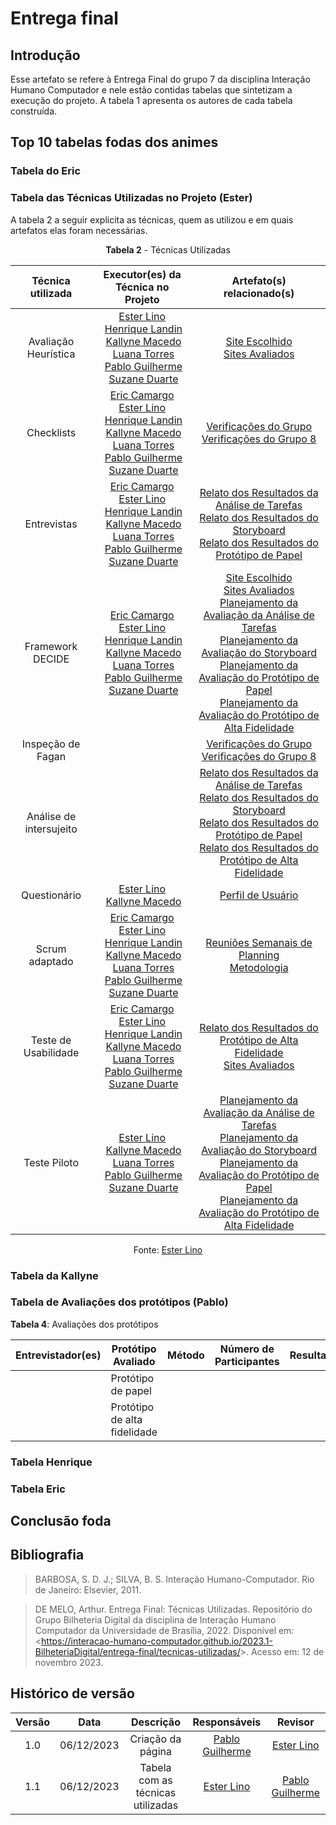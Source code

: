 # **Entrega final**

## Introdução

Esse artefato se refere à Entrega Final do grupo 7 da disciplina Interação Humano Computador e nele estão contidas tabelas que sintetizam a execução do projeto. A tabela 1 apresenta os autores de cada tabela construída.

## Top 10 tabelas fodas dos animes

### Tabela do Eric

### Tabela das Técnicas Utilizadas no Projeto (Ester)

A tabela 2 a seguir explicita as técnicas, quem as utilizou e em quais artefatos elas foram necessárias.

<center>

**Tabela 2** - Técnicas Utilizadas

|  Técnica utilizada  |  Executor(es) da Técnica no Projeto  |  Artefato(s) relacionado(s)  |
|  :---------------:  |  :--------------------------------:  |  :------------------------:  |
|  Avaliação Heurística  |  [Ester Lino](https://github.com/esteerlino)<br>  [Henrique Landin](https://github.com/henriqtorresl)<br> [Kallyne Macedo](https://github.com/kalipassos)<br>  [Luana Torres](https://github.com/luanatorress)<br>  [Pablo Guilherme](https://github.com/PabloGJBS)<br>  [Suzane Duarte](https://github.com/suzaneduarte)  |  [Site Escolhido](https://interacao-humano-computador.github.io/2023.2-OnlineJudge/primeira-entrega/site-escolhido/)<br> [Sites Avaliados](https://interacao-humano-computador.github.io/2023.2-OnlineJudge/primeira-entrega/sites-avaliados/)  |
|     Checklists      |  [Eric Camargo](https://github.com/ericcs10)<br> [Ester Lino](https://github.com/esteerlino)<br>  [Henrique Landin](https://github.com/henriqtorresl)<br> [Kallyne Macedo](https://github.com/kalipassos)<br>  [Luana Torres](https://github.com/luanatorress)<br>  [Pablo Guilherme](https://github.com/PabloGJBS)<br>  [Suzane Duarte](https://github.com/suzaneduarte) |  [Verificações do Grupo](https://interacao-humano-computador.github.io/2023.2-OnlineJudge/verificacao/grupo_7/planejamento-verificacao/)<br> [Verificações do Grupo 8](https://interacao-humano-computador.github.io/2023.2-OnlineJudge/verificacao/grupo_8/etapa_1/planejamento-verificacao/)  |
|  Entrevistas  | [Eric Camargo](https://github.com/ericcs10)<br> [Ester Lino](https://github.com/esteerlino)<br>  [Henrique Landin](https://github.com/henriqtorresl)<br> [Kallyne Macedo](https://github.com/kalipassos)<br>  [Luana Torres](https://github.com/luanatorress)<br>  [Pablo Guilherme](https://github.com/PabloGJBS)<br>  [Suzane Duarte](https://github.com/suzaneduarte) |  [Relato dos Resultados da Análise de Tarefas](https://interacao-humano-computador.github.io/2023.2-OnlineJudge/quarta-entrega/nivel1/analise_de_tarefas/relato-resultados-tarefas/) <br> [Relato dos Resultados do Storyboard](https://interacao-humano-computador.github.io/2023.2-OnlineJudge/quarta-entrega/nivel1/storyboard/relato-resultados-storyboard/)<br> [Relato dos Resultados do Protótipo de Papel](https://interacao-humano-computador.github.io/2023.2-OnlineJudge/quarta-entrega/nivel2/relato-dos-resultados-do-prot%C3%B3tipo-de-papel/)<br>  |
|  Framework DECIDE   | [Eric Camargo](https://github.com/ericcs10)<br> [Ester Lino](https://github.com/esteerlino)<br>  [Henrique Landin](https://github.com/henriqtorresl)<br> [Kallyne Macedo](https://github.com/kalipassos)<br>  [Luana Torres](https://github.com/luanatorress)<br>  [Pablo Guilherme](https://github.com/PabloGJBS)<br>  [Suzane Duarte](https://github.com/suzaneduarte) | [Site Escolhido](https://interacao-humano-computador.github.io/2023.1-BilheteriaDigital/planejamento/site-escolhido/)<br> [Sites Avaliados](https://interacao-humano-computador.github.io/2023.1-BilheteriaDigital/planejamento/sites-avaliados/)<br> [Planejamento da Avaliação da Análise de Tarefas](https://interacao-humano-computador.github.io/2023.2-OnlineJudge/quarta-entrega/nivel1/analise_de_tarefas/planejamento-avaliacao-tarefas/)<br> [Planejamento da Avaliação do Storyboard](https://interacao-humano-computador.github.io/2023.2-OnlineJudge/quarta-entrega/nivel1/storyboard/planejamento-avaliacao-storyboard/)<br> [Planejamento da Avaliação do Protótipo de Papel](https://interacao-humano-computador.github.io/2023.2-OnlineJudge/quarta-entrega/nivel2/planejamento-avaliacao-prototipo-papel/)<br> [Planejamento da Avaliação do Protótipo de Alta Fidelidade](https://interacao-humano-computador.github.io/2023.2-OnlineJudge/quarta-entrega/nivel3/planejamento-avaliacao-prototipo-alta-fidelidade/)  |
|  Inspeção de Fagan  |                                      |  [Verificações do Grupo]() <br> [Verificações do Grupo 8]()  |
|  Análise de intersujeito  |                                |  [Relato dos Resultados da Análise de Tarefas]()<br> [Relato dos Resultados do Storyboard]()<br> [Relato dos Resultados do Protótipo de Papel]()<br> [Relato dos Resultados do Protótipo de Alta Fidelidade]()  |
|  Questionário  |  [Ester Lino](https://github.com/esteerlino)<br> [Kallyne Macedo](https://github.com/kalipassos)<br>  |[Perfil de Usuário](https://interacao-humano-computador.github.io/2023.2-OnlineJudge/segunda-entrega/perfil-usuario/)  |
|  Scrum adaptado  |  [Eric Camargo](https://github.com/ericcs10)<br> [Ester Lino](https://github.com/esteerlino)<br>  [Henrique Landin](https://github.com/henriqtorresl)<br> [Kallyne Macedo](https://github.com/kalipassos)<br>  [Luana Torres](https://github.com/luanatorress)<br>  [Pablo Guilherme](https://github.com/PabloGJBS)<br>  [Suzane Duarte](https://github.com/suzaneduarte)  |[Reuniões Semanais de Planning](https://interacao-humano-computador.github.io/2023.2-OnlineJudge/atas/planejamento/reuniao-1/)<br> [Metodologia](https://interacao-humano-computador.github.io/2023.2-OnlineJudge/primeira-entrega/metodologia/)  |
|  Teste de Usabilidade  |  [Eric Camargo](https://github.com/ericcs10)<br> [Ester Lino](https://github.com/esteerlino)<br>  [Henrique Landin](https://github.com/henriqtorresl)<br> [Kallyne Macedo](https://github.com/kalipassos)<br>  [Luana Torres](https://github.com/luanatorress)<br>  [Pablo Guilherme](https://github.com/PabloGJBS)<br>  [Suzane Duarte](https://github.com/suzaneduarte) |  [Relato dos Resultados do Protótipo de Alta Fidelidade](https://interacao-humano-computador.github.io/2023.2-OnlineJudge/quarta-entrega/nivel3/relato-resultados-prototipo-alta-fidelidade/)<br> [Sites Avaliados](https://interacao-humano-computador.github.io/2023.2-OnlineJudge/primeira-entrega/sites-avaliados/)  |
|  Teste Piloto  | [Ester Lino](https://github.com/esteerlino)<br> [Kallyne Macedo](https://github.com/kalipassos)<br>  [Luana Torres](https://github.com/luanatorress)<br>  [Pablo Guilherme](https://github.com/PabloGJBS)<br>  [Suzane Duarte](https://github.com/suzaneduarte)  |  [Planejamento da Avaliação da Análise de Tarefas](https://interacao-humano-computador.github.io/2023.2-OnlineJudge/quarta-entrega/nivel1/analise_de_tarefas/planejamento-avaliacao-tarefas/)<br> [Planejamento da Avaliação do Storyboard](https://interacao-humano-computador.github.io/2023.2-OnlineJudge/quarta-entrega/nivel1/storyboard/planejamento-avaliacao-storyboard/)<br> [Planejamento da Avaliação do Protótipo de Papel](https://interacao-humano-computador.github.io/2023.2-OnlineJudge/quarta-entrega/nivel2/planejamento-avaliacao-prototipo-papel/)<br> [Planejamento da Avaliação do Protótipo de Alta Fidelidade](https://interacao-humano-computador.github.io/2023.2-OnlineJudge/quarta-entrega/nivel3/planejamento-avaliacao-prototipo-alta-fidelidade/)  |

Fonte: [Ester Lino](https://github.com/esteerlino)

</center>

### Tabela da Kallyne

### Tabela de Avaliações dos protótipos (Pablo)

**Tabela 4**: Avaliações dos protótipos

| Entrevistador(es) | Protótipo Avaliado |Método| Número de Participantes |Resultados|
|---------------|--------------------|-------------------------|---|---|
||Protótipo de papel|||
||Protótipo de alta fidelidade|||

### Tabela Henrique

### Tabela Eric

## Conclusão foda

## Bibliografia

> BARBOSA, S. D. J.; SILVA, B. S. Interação Humano-Computador. Rio de Janeiro: Elsevier, 2011.

> DE MELO, Arthur. Entrega Final: Técnicas Utilizadas. Repositório do Grupo Bilheteria Digital da disciplina de Interação Humano Computador da Universidade de Brasília, 2022. Disponível em: <<https://interacao-humano-computador.github.io/2023.1-BilheteriaDigital/entrega-final/tecnicas-utilizadas/>>. Acesso em: 12 de novembro 2023.

## Histórico de versão

| Versão |    Data    |                  Descrição                   |         Responsáveis          |    Revisor    |
| :----: | :--------: | :------------------------------------------: | :---------------------------: | :-----------: |
|  1.0   | 06/12/2023 | Criação da página | [Pablo Guilherme](https://github.com/PabloGJBS) | [Ester Lino](https://github.com/esteerlino) |
|  1.1   | 06/12/2023 | Tabela com as técnicas utilizadas | [Ester Lino](https://github.com/esteerlino) | [Pablo Guilherme](https://github.com/PabloGJBS) |
